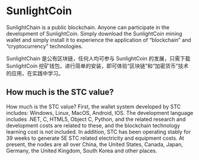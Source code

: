 # SunlightCoin
SunlightChain is a public blockchain. Anyone can participate in the development of SunlightCoin. Simply download the SunlightCoin mining wallet and simply install it to experience the application of “blockchain” and “cryptocurrency” technologies.

SunlightChain 是公有区块链，任何人均可参与 SunlightCoin 的发展，只需下载 SunlightCoin 挖矿钱包，进行简单的安装，即可体验“区块链”和“加密货币”技术的应用，在实践中学习。

## How much is the STC value?
How much is the STC value? First, the wallet system developed by STC includes: Windows, Linux, MacOS, Android, IOS. The development language includes .NET, C, HTML5, Object C, Python, and the related research and development costs are related to these, and the blockchain technology learning cost is not included. In addition, STC has been operating stably for 39 weeks to generate 5E STC related electricity and equipment costs.
At present, the nodes are all over China, the United States, Canada, Japan, Germany, the United Kingdom, South Korea and other places.

